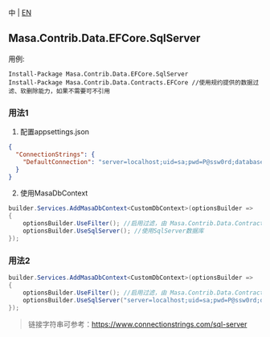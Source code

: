 中 | [EN](README.md)

## Masa.Contrib.Data.EFCore.SqlServer

用例:

``` powershelll
Install-Package Masa.Contrib.Data.EFCore.SqlServer
Install-Package Masa.Contrib.Data.Contracts.EFCore //使用规约提供的数据过滤、软删除能力，如果不需要可不引用
```

### 用法1

1. 配置appsettings.json

``` appsettings.json
{
  "ConnectionStrings": {
    "DefaultConnection": "server=localhost;uid=sa;pwd=P@ssw0rd;database=identity"
  }
}
```

2. 使用MasaDbContext

``` C#
builder.Services.AddMasaDbContext<CustomDbContext>(optionsBuilder =>
{
    optionsBuilder.UseFilter(); //启用过滤，由 Masa.Contrib.Data.Contracts.EFCore 提供
    optionsBuilder.UseSqlServer(); //使用SqlServer数据库
});
```

### 用法2

``` C#
builder.Services.AddMasaDbContext<CustomDbContext>(optionsBuilder =>
{
    optionsBuilder.UseFilter(); //启用过滤，由 Masa.Contrib.Data.Contracts.EFCore 提供
    optionsBuilder.UseSqlServer("server=localhost;uid=sa;pwd=P@ssw0rd;database=identity"); //使用SqlServer数据库
});
```

> 链接字符串可参考：https://www.connectionstrings.com/sql-server